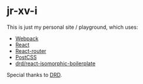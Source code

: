 # jr-xv-i

This is just my personal site / playground, which uses:
- [Webpack](http://webpack.github.io/)
- [React](http://facebook.github.io/react/)
- [React-router](https://github.com/rackt/react-router)
- [PostCSS](https://github.com/postcss/)
- [drd/react-isomorphic-boilerplate](https://github.com/drd/react-isomorphic-boilerplate)

Special thanks to [DRD](https://github.com/drd).
